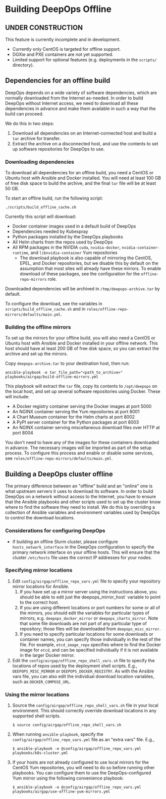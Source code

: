 Building DeepOps Offline
========================

## UNDER CONSTRUCTION

This feature is currently incomplete and in development.

- Currently only CentOS is targeted for offline support.
- DGXie and PXE containers are not yet supported.
- Limited support for optional features (e.g. deployments in the `scripts/` directory).

## Dependencies for an offline build

DeepOps depends on a wide variety of software dependencies, which are normally downloaded from the Internet as-needed.
In order to build DeepOps without Internet access, we need to download all these dependencies in advance and make them available in such a way that the build can proceed.

We do this in two steps:

1. Download all dependencies on an Internet-connected host and build a `tar` archive for transfer.
1. Extract the archive on a disconnected host, and use the contents to set up software repositories for DeepOps to use.

### Downloading dependencies

To download all dependencies for an offline build, you need a CentOS or Ubuntu host with Ansible and Docker installed.
You will need at least 100 GB of free disk space to build the archive, and the final `tar` file will be at least 50 GB.

To start an offline build, run the following script:

```
./scripts/build_offline_cache.sh
```

Currently this script will download:

* Docker container images used in a default build of DeepOps
* Dependencies needed by Kubespray
* Python packages installed by the DeepOps playbooks
* All Helm charts from the repos used by DeepOps
* All RPM packages in the NVIDIA `cuda`, `nvidia-docker`, `nvidia-container-runtime`, and `libnvidia-container` Yum repositories
    * The download playbook is also capable of mirroring the CentOS, EPEL, and Docker repositories, but we disable this by default on the assumption that most sites will already have these mirrors.
        To enable download of these packages, see the configuration for the `offline-repo-mirrors` role.

Downloaded dependencies will be archived in `/tmp/deepops-archive.tar` by default.

To configure the download, see the variables in `scripts/build_offline_cache.sh` and in `roles/offline-repo-mirrors/defaults/main.yml`.

### Building the offline mirrors

To set up the mirrors for your offline build, you will also need a CentOS or Ubuntu host with Ansible and Docker installed in your offline network.
This host should have at least 200 GB of free disk space, so you can extract the archive and set up the mirrors.

Copy `deepops-archive.tar` to your destination host, then run:

```
ansible-playbook -e tar_file_path="<path_to_archive>" playbooks/airgap/build-offline-mirrors.yml
```

This playbook will extract the `tar` file, copy its contents to `/opt/deepops` on the local host, and set up several software repositories using Docker.
These will include:

* A Docker registry container serving the Docker images at port 5000
* An NGINX container serving the Yum repositories at port 8001
* A Chart Museum container for the Helm charts at port 8002
* A PyPI server container for the Python packages at port 8003
* An NGINX container serving miscellaneous download files over HTTP at port 8004

You don't need to have any of the images for these containers downloaded in advance.
The necessary images will be imported as part of the setup process.
To configure this process and enable or disable some services, see `roles/offline-repo-mirrors/defaults/main.yml`.

## Building a DeepOps cluster offline

The primary difference between an "offline" build and an "online" one is what upstream servers it uses to download its software.
In order to build DeepOps on a network without access to the Internet, you have to ensure that the Ansible playbooks and other scripts used to set up the cluster know where to find the software they need to install.
We do this by overriding a collection of Ansible variables and environment variables used by DeepOps to control the download locations.

### Considerations for configuring DeepOps

- If building an offline Slurm cluster, please configure `hosts_network_interface` in the DeepOps configuration to specify the primary network interface on your offline hosts.
    This will ensure that the cluster `/etc/hosts` file uses the correct IP addresses for your nodes.

### Specifying mirror locations

1. Edit `config/airgap/offline_repo_vars.yml` file to specify your repository mirror locations for Ansible.
    1. If you have set up a mirror server using the instructions above, you should be able to edit just the deepops_mirror_host` variable to point to the correct host.
    1. If you are using different locations or port numbers for some or all of the mirrors, you should edit the variables for particular types of mirrors, e.g. `deepops_docker_mirror` or `deepops_charts_mirror`.
        Note that some file downloads are not part of any particular type of repository; those files will be downloaded from `deepops_misc_mirror`.
    1. If you need to specify particular locations for some downloads or container names, you can specify those individually in the rest of the file.
        For example, `etcd_image_repo` specifies where to find the Docker image for `etcd`, and can be specified individually if it is not available in the larger Docker mirror.
1. Edit the `config/airgap/offline_repo_shell_vars.sh` file to specify the locations of repos used by the deployment shell scripts.
    E.g., `DEEPOPS_MISC_MIRROR` or `DEEPOPS_DOCKER_REGISTRY`.
    As with the Ansible vars file, you can also edit the individual download location variables, such as `DOCKER_COMPOSE_URL`.

### Using the mirror locations

1. Source the `config/airgap/offline_repo_shell_vars.sh` file in your local environment.
    This should correctly override download locations in any supported shell scripts.
    ```
    $ source config/airgap/offline_repo_shell_vars.sh
    ```
1. When running `ansible-playbook`, specify the `config/airgap/offline_repo_vars.yml` file as an "extra vars" file. E.g.,
    ```
    $ ansible-playbook -e @config/airgap/offline_repo_vars.yml playbooks/k8s-cluster.yml
    ```
1. If your hosts are not already configured to use local mirrors for the CentOS Yum repositories, you will need to do so before running other playbooks. You can configure them to use the DeepOps-configured Yum mirror using the following convenience playbook:
    ```
    $ ansible-playbook -e @config/airgap/offline_repo_vars.yml playbooks/airgap/use-offline-yum-mirrors.yml
    ```

